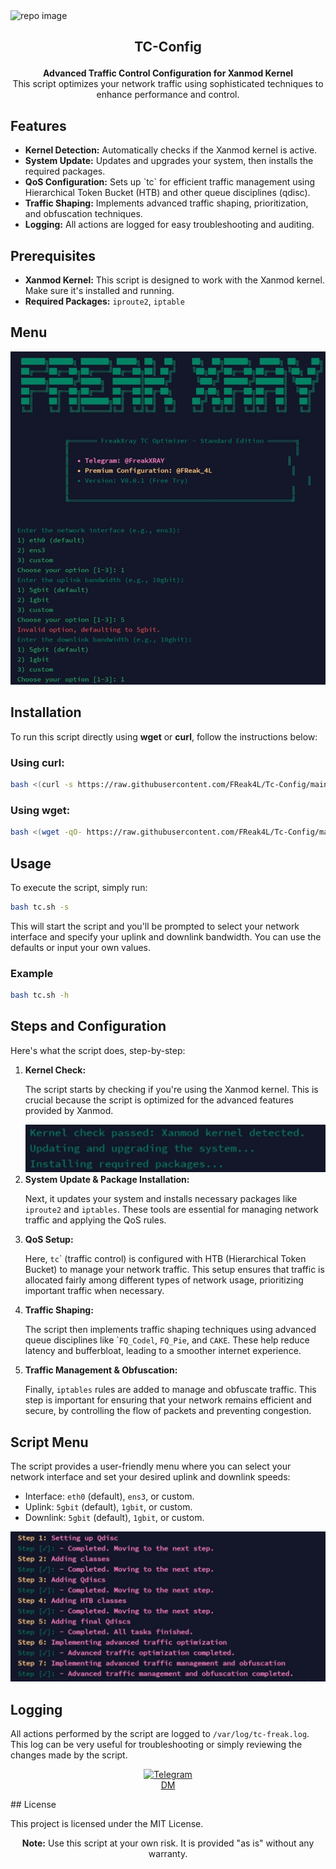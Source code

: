 <img src="https://socialify.git.ci/FReak4L/Tc-Config/image?description=1&font=Source%20Code%20Pro&language=1&logo=https%3A%2F%2Fraw.githubusercontent.com%2FFReak4L%2Fwarp-plus%2Fmain%2Fimg%2F%2540FReakXray.png&name=1&pattern=Brick%20Wall&theme=Dark" alt="repo image" />

<H2><p align="center"><strong>TC-Config</strong></p></H2>


<p align="center">
  <strong>Advanced Traffic Control Configuration for Xanmod Kernel</strong><br />
  This script optimizes your network traffic using sophisticated techniques to enhance performance and control.
</p>

## Features

<ul>
  <li><strong>Kernel Detection:</strong> Automatically checks if the Xanmod kernel is active.</li>
  <li><strong>System Update:</strong> Updates and upgrades your system, then installs the required packages.</li>
  <li><strong>QoS Configuration:</strong> Sets up `tc` for efficient traffic management using Hierarchical Token Bucket (HTB) and other queue disciplines (qdisc).</li>
  <li><strong>Traffic Shaping:</strong> Implements advanced traffic shaping, prioritization, and obfuscation techniques.</li>
  <li><strong>Logging:</strong> All actions are logged for easy troubleshooting and auditing.</li>
</ul>

## Prerequisites

<ul>
  <li><strong>Xanmod Kernel:</strong> This script is designed to work with the Xanmod kernel. Make sure it's installed and running.</li>
  <li><strong>Required Packages:</strong> <code>iproute2</code>, <code>iptable</code></li>
</ul>

## Menu 
<img src="https://raw.githubusercontent.com/FReak4L/Tc-Config/main/img/menu.jpg" alt="Menu Script" />

## Installation

<p>To run this script directly using <strong>wget</strong> or <strong>curl</strong>, follow the instructions below:</p>

<h3>Using curl:</h3>

```bash
bash <(curl -s https://raw.githubusercontent.com/FReak4L/Tc-Config/main/tc.sh) -s
```

<h3>Using wget:</h3>

```bash
bash <(wget -qO- https://raw.githubusercontent.com/FReak4L/Tc-Config/main/tc.sh) -s
```

## Usage

<p>To execute the script, simply run:</p>

```bash
bash tc.sh -s
```

<p>This will start the script and you'll be prompted to select your network interface and specify your uplink and downlink bandwidth. You can use the defaults or input your own values.</p>

<h3>Example</h3>

```bash
bash tc.sh -h
```

## Steps and Configuration

Here's what the script does, step-by-step:

<ol>
  <li>
    <strong>Kernel Check:</strong> 
    <p>The script starts by checking if you're using the Xanmod kernel. This is crucial because the script is optimized for the advanced features provided by Xanmod.</p>
    <img src="https://raw.githubusercontent.com/FReak4L/Tc-Config/main/img/chk-kernel.jpg" alt="Kernel Check" />
  </li>
  
  <li>
    <strong>System Update & Package Installation:</strong> 
    <p>Next, it updates your system and installs necessary packages like <code>iproute2</code> and <code>iptables</code>. These tools are essential for managing network traffic and applying the QoS rules.</p>
  </li>
  
  <li>
    <strong>QoS Setup:</strong> 
    <p>Here, <code>tc</code>` (traffic control) is configured with HTB (Hierarchical Token Bucket) to manage your network traffic. This setup ensures that traffic is allocated fairly among different types of network usage, prioritizing important traffic when necessary.</p>
  </li>
  
  <li>
    <strong>Traffic Shaping:</strong> 
    <p>The script then implements traffic shaping techniques using advanced queue disciplines like `<code>FQ_Codel</code>, <code>FQ_Pie</code>, and <code>CAKE</code>. These help reduce latency and bufferbloat, leading to a smoother internet experience.</p>
  </li>
  
  <li>
    <strong>Traffic Management & Obfuscation:</strong> 
    <p>Finally, <code>iptables</code> rules are added to manage and obfuscate traffic. This step is important for ensuring that your network remains efficient and secure, by controlling the flow of packets and preventing congestion.</p>
  </li>
</ol>

## Script Menu

<p>The script provides a user-friendly menu where you can select your network interface and set your desired uplink and downlink speeds:</p>

<ul>
  <li>Interface: <code>eth0</code> (default), <code>ens3</code>, or custom.</li>
  <li>Uplink: <code>5gbit</code> (default), <code>1gbit</code>, or custom.</li>
  <li>Downlink: <code>5gbit</code> (default), <code>1gbit</code>, or custom.</li>
</ul>

<p align="center">
  <img src="https://raw.githubusercontent.com/FReak4L/Tc-Config/main/img/step.jpg" alt="Script Steps" />
</p>

## Logging

<p>All actions performed by the script are logged to <code>/var/log/tc-freak.log</code>. This log can be very useful for troubleshooting or simply reviewing the changes made by the script.</p>

<p align="center">
  <a href="https://t.me/FReak_4L">
    <img src="https://img.icons8.com/?size=100&id=k4jADXhS5U1t&format=png&color=000000" alt="Telegram" />
  </a>
  <br />
  <a href="https://t.me/FReak_4L">DM</a>
</p>
## License

<p>This project is licensed under the MIT License.</p>

<p align="center"><strong>Note:</strong> Use this script at your own risk. It is provided "as is" without any warranty.</p>
